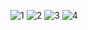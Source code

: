 ![1](https://user-images.githubusercontent.com/16263958/203933226-34b66254-4050-40a3-9769-0ac08d79da01.png)
![2](https://user-images.githubusercontent.com/16263958/203933237-69fe2001-2a68-4532-9df3-1706dbfa7472.png)
![3](https://user-images.githubusercontent.com/16263958/203933240-8a09ce8a-0b5e-4f92-bc90-4612353a6c08.png)
![4](https://user-images.githubusercontent.com/16263958/203933242-b22deed3-012a-43ac-b4e9-85d4a0a27edb.png)
